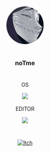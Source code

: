 <h3 align="center">
	<img src="https://raw.githubusercontent.com/bendikMichal/bendikMichal/assets/northern_blade_317x317.png" width="100" style="border-radius:50%" alt="Logo"/>
  <p><br>noTme</br></p>
</h3>

<h1 align="center"></h1>
  <p align="center">OS</p>
  <p align="center">
    <img src="https://raw.githubusercontent.com/EgoistDeveloper/operating-system-logos/master/src/48x48/ARL.png" />
  </p>
 
  <p align="center">EDITOR</p>
  <p align="center">
    <img src="https://skillicons.dev/icons?i=vim,neovim" />
  </p>
  
  
<h1></h1>
<p align="center">
  	<a href="https://notmedev.itch.io/">
      <img src="https://static.itch.io/images/itchio-textless-white.svg" width="32" style="border-radius:0%" alt="Itch"/>
    </a> 
</p>

<!--
COMMENT
**bendikMichal/bendikMichal** is a ✨ _special_ ✨ repository because its `README.md` (this file) appears on your GitHub profile.
<p align="center">LANGS</p>
<p align="center">
	<img src="https://skillicons.dev/icons?i=c,python,js" />
</p>

<p align="center">

  <img src="https://github-readme-stats.vercel.app/api/top-langs/?username=bendikMichal&langs_count=8&count_private=true&theme=radical&show_icons=true">

</p>
--->
